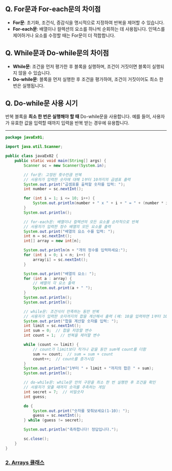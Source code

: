 ## Q. For문과 For-each문의 차이점
- **For문**: 초기화, 조건식, 증감식을 명시적으로 지정하여 반복을 제어할 수 있습니다.
- **For-each문**: 배열이나 컬렉션의 요소를 하나씩 순회하는 데 사용됩니다. 인덱스를 제어하거나 요소를 수정할 때는 For문이 더 적합합니다.

## Q. While문과 Do-while문의 차이점
- **While문**: 조건을 먼저 평가한 후 블록을 실행하며, 조건이 거짓이면 블록이 실행되지 않을 수 있습니다.
- **Do-while문**: 블록을 먼저 실행한 후 조건을 평가하여, 조건이 거짓이어도 최소 한 번은 실행됩니다.

## Q. Do-while문 사용 시기
반복 블록을 **최소 한 번은 실행해야 할 때** Do-while문을 사용합니다. 예를 들어, 사용자가 유효한 값을 입력할 때까지 입력을 반복 받는 경우에 유용합니다.

---

```java
package javaEx01;

import java.util.Scanner;

public class javaEx02 {
    public static void main(String[] args) {
        Scanner sc = new Scanner(System.in);

        // for문: 고정된 횟수만큼 반복
        // 사용자가 입력한 숫자에 대해 1부터 10까지의 곱셈표 출력
        System.out.print("곱셈표를 출력할 숫자를 입력: ");
        int number = sc.nextInt();

        for (int i = 1; i <= 10; i++) {
            System.out.println(number + " x " + i + " = " + (number * i));
        }
        System.out.println();

        // for-each문: 배열이나 컬렉션의 모든 요소를 순차적으로 반복
        // 사용자가 입력한 정수 배열의 모든 요소를 출력
        System.out.print("배열의 요소 수를 입력: ");
        int n = sc.nextInt();
        int[] array = new int[n];

        System.out.println(n + "개의 정수를 입력하세요:");
        for (int i = 0; i < n; i++) {
            array[i] = sc.nextInt();
        }

        System.out.print("배열의 요소: ");
        for (int a : array) {
            // 배열의 각 요소 출력
            System.out.print(a + " ");
        }
        System.out.println();
        System.out.println();

        // while문: 조건식이 만족하는 동안 반복
        // 사용자가 입력한 숫자까지의 합을 계산해서 출력 (예: 10을 입력하면 1부터 10까지의 합 계산)
        System.out.print("합을 계산할 숫자를 입력: ");
        int limit = sc.nextInt();
        int sum = 0;  // 합을 저장할 변수
        int count = 1;  // 반복을 제어할 변수

        while (count <= limit) {
            // count가 limit보다 작거나 같을 동안 sum에 count를 더함
            sum += count;  // sum = sum + count
            count++;  // count를 증가시킴
        }
        System.out.println("1부터 " + limit + "까지의 합은 " + sum);
        System.out.println();

        // do-while문: while문 안의 구문을 최소 한 번 실행한 후 조건을 확인
        // 사용자가 맞출 때까지 숫자를 추측하는 게임
        int secret = 7;  // 비밀숫자
        int guess;

        do {
            System.out.print("숫자를 맞춰보세요(1-10): ");
            guess = sc.nextInt();
        } while (guess != secret);

        System.out.println("축하합니다! 정답입니다.");

        sc.close();
    }
}
```

### [2. Arrays 클래스](./2.%20Arrays클래스.md)